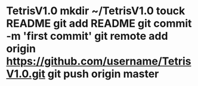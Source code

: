 TetrisV1.0
mkdir ~/TetrisV1.0
touck README
git add README
git commit -m 'first commit'
git remote add origin https://github.com/username/TetrisV1.0.git
git push origin master
==========
